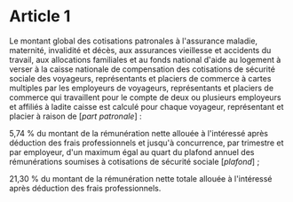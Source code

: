 # Article 1

Le montant global des cotisations patronales à l'assurance maladie, maternité, invalidité et décès, aux assurances vieillesse et accidents du travail, aux allocations familiales et au fonds national d'aide au logement à verser à la caisse nationale de compensation des cotisations de sécurité sociale des voyageurs, représentants et placiers de commerce à cartes multiples par les employeurs de voyageurs, représentants et placiers de commerce qui travaillent pour le compte de deux ou plusieurs employeurs et affiliés à ladite caisse est calculé pour chaque voyageur, représentant et placier à raison de [*part patronale*] :

5,74 % du montant de la rémunération nette allouée à l'intéressé après déduction des frais professionnels et jusqu'à concurrence, par trimestre et par employeur, d'un maximum égal au quart du plafond annuel des rémunérations soumises à cotisations de sécurité sociale [*plafond*] ;

21,30 % du montant de la rémunération nette totale allouée à l'intéressé après déduction des frais professionnels.
